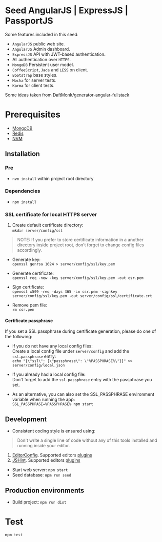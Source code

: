 Seed AngularJS | ExpressJS | PassportJS
=============================

Some features included in this seed:
* `AngularJS` public web site.
* `AngularJS` Admin dashboard.
* `ExpressJS` API with JWT-based authentication.
* All authentication over `HTTPS`.
* `MongoDB` Persistent user model.
* `CoffeeScript`, `Jade` and `LESS` on client.
* `Bootstrap` base styles.
* `Mocha` for server tests.
* `Karma` for client tests.

Some ideas taken from [DaftMonk/generator-angular-fullstack](https://github.com/DaftMonk/generator-angular-fullstack)

# Prerequisites
* [MongoDB](http://www.mongodb.org/)
* [Redis](http://http://redis.io/)
* [NVM](https://github.com/creationix/nvm)

## Installation
### Pre
* `nvm install` within project root directory

### Dependencies
* `npm install`

### SSL certificate for local HTTPS server
1. Create default certificate directory:<br />
  `mkdir server/config/ssl`
> NOTE: If you prefer to store certificate information in a another directory inside project root, don't forget to change config files accordingly.

* Generate key:<br/>
  `openssl genrsa 1024 > server/config/ssl/key.pem`

* Generate certificate:<br/>
  `openssl req -new -key server/config/ssl/key.pem -out csr.pem`

* Sign certificate:<br/>
  `openssl x509 -req -days 365 -in csr.pem -signkey server/config/ssl/key.pem -out server/config/ssl/certificate.crt`

* Remove pem file:<br/>
  `rm csr.pem`

#### Certificate passphrase
If you set a SSL passphrase during certificate generation, please do one of the following:
* If you do not have any local config files:<br />
Create a local config file under `server/config` and add the `ssl.passphrase` entry:<br />
`echo "{\"ssl\": {\"passphrase\": \"%PASSPHRASE%\"}}" >> server/config/local.json`

* If you already had a local config file: <br />
Don't forget to add the `ssl.passphrase` entry with the passphrase you set.

* As an alternative, you can also set the SSL_PASSPHRASE environment variable when running the app:<br />
`SSL_PASSPHRASE=%PASSPHRASE% npm start`

## Development
* Consistent coding style is ensured using:
> Don't write a single line of code without any of this tools installed and running inside your editor.
  1. [EditorConfig](http://editorconfig.org/). Supported editors [plugins](http://editorconfig.org/#download)
  2. [JSHint](http://jshint.com/). Supported editors [plugins](http://jshint.com/install/)

* Start web server: `npm start`
* Seed database: `npm run seed`

## Production environments
* Build project: `npm run dist`

# Test
`npm test`
